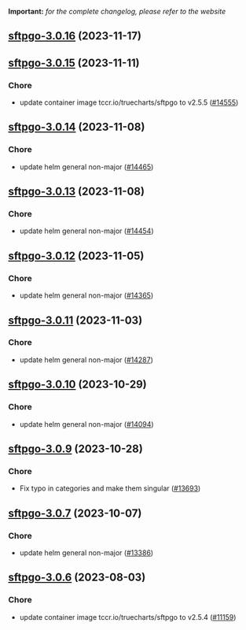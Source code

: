 **Important:**
*for the complete changelog, please refer to the website*












## [sftpgo-3.0.16](https://github.com/truecharts/charts/compare/sftpgo-3.0.15...sftpgo-3.0.16) (2023-11-17)




## [sftpgo-3.0.15](https://github.com/truecharts/charts/compare/sftpgo-3.0.14...sftpgo-3.0.15) (2023-11-11)

### Chore

- update container image tccr.io/truecharts/sftpgo to v2.5.5 ([#14555](https://github.com/truecharts/charts/issues/14555))
  
  


## [sftpgo-3.0.14](https://github.com/truecharts/charts/compare/sftpgo-3.0.13...sftpgo-3.0.14) (2023-11-08)

### Chore

- update helm general non-major ([#14465](https://github.com/truecharts/charts/issues/14465))
  
  


## [sftpgo-3.0.13](https://github.com/truecharts/charts/compare/sftpgo-3.0.12...sftpgo-3.0.13) (2023-11-08)

### Chore

- update helm general non-major ([#14454](https://github.com/truecharts/charts/issues/14454))
  
  


## [sftpgo-3.0.12](https://github.com/truecharts/charts/compare/sftpgo-3.0.11...sftpgo-3.0.12) (2023-11-05)

### Chore

- update helm general non-major ([#14365](https://github.com/truecharts/charts/issues/14365))
  
  


## [sftpgo-3.0.11](https://github.com/truecharts/charts/compare/sftpgo-3.0.10...sftpgo-3.0.11) (2023-11-03)

### Chore

- update helm general non-major ([#14287](https://github.com/truecharts/charts/issues/14287))
  
  


## [sftpgo-3.0.10](https://github.com/truecharts/charts/compare/sftpgo-3.0.9...sftpgo-3.0.10) (2023-10-29)

### Chore

- update helm general non-major ([#14094](https://github.com/truecharts/charts/issues/14094))
  
  


## [sftpgo-3.0.9](https://github.com/truecharts/charts/compare/sftpgo-3.0.7...sftpgo-3.0.9) (2023-10-28)

### Chore

- Fix typo in categories and make them singular ([#13693](https://github.com/truecharts/charts/issues/13693))
  
  


## [sftpgo-3.0.7](https://github.com/truecharts/charts/compare/sftpgo-3.0.6...sftpgo-3.0.7) (2023-10-07)

### Chore

- update helm general non-major ([#13386](https://github.com/truecharts/charts/issues/13386))
  
  


## [sftpgo-3.0.6](https://github.com/truecharts/charts/compare/sftpgo-3.0.5...sftpgo-3.0.6) (2023-08-03)

### Chore

- update container image tccr.io/truecharts/sftpgo to v2.5.4 ([#11159](https://github.com/truecharts/charts/issues/11159))
  
  

